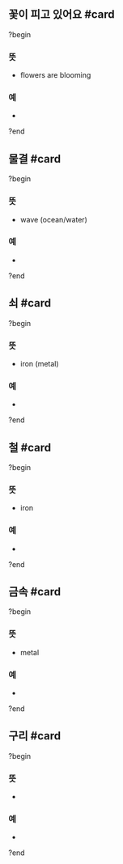 ## 꽃이 피고 있어요 #card
?begin
### 뜻
- flowers are blooming
### 예
-
<!--SR:!2025-10-04,53,230-->
?end


## 물결 #card
?begin
### 뜻
- wave (ocean/water)
### 예
-
?end

## 쇠 #card
?begin
### 뜻
- iron (metal)
### 예
-
?end

## 철 #card
?begin
### 뜻
- iron
### 예
-
?end

## 금속 #card
?begin
### 뜻
- metal
### 예
-
?end

## 구리 #card
?begin
### 뜻
- 
### 예
-
?end

